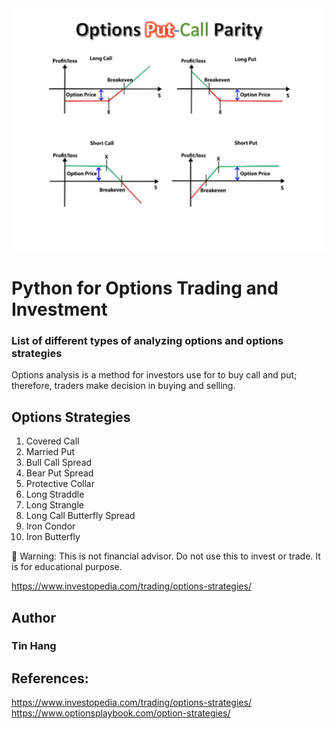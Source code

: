 <img src="Options_Titles.PNG">

# Python for Options Trading and Investment

### List of different types of analyzing options and options strategies  

Options analysis is a method for investors use for to buy call and put; therefore, traders make decision in buying and selling. 

## Options Strategies  
1. Covered Call  
2. Married Put  
3. Bull Call Spread  
4. Bear Put Spread  
5. Protective Collar  
6. Long Straddle  
7. Long Strangle  
8. Long Call Butterfly Spread  
9. Iron Condor  
10. Iron Butterfly  

:red_circle: Warning: This is not financial advisor.  Do not use this to invest or trade. It is for educational purpose.  

https://www.investopedia.com/trading/options-strategies/

## Author  
### Tin Hang  

## References:
https://www.investopedia.com/trading/options-strategies/
https://www.optionsplaybook.com/option-strategies/


